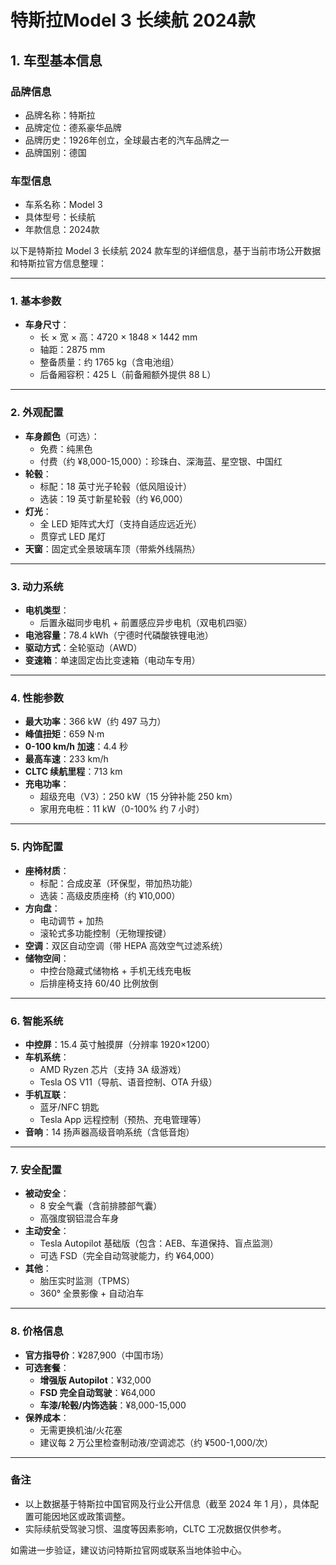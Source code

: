 
# 特斯拉Model 3 长续航 2024款
## 1. 车型基本信息
### 品牌信息
- 品牌名称：特斯拉
- 品牌定位：德系豪华品牌
- 品牌历史：1926年创立，全球最古老的汽车品牌之一
- 品牌国别：德国

### 车型信息
- 车系名称：Model 3
- 具体型号：长续航
- 年款信息：2024款

以下是特斯拉 Model 3 长续航 2024 款车型的详细信息，基于当前市场公开数据和特斯拉官方信息整理：

---

### **1. 基本参数**
- **车身尺寸**：  
  - 长 × 宽 × 高：4720 × 1848 × 1442 mm  
  - 轴距：2875 mm  
  - 整备质量：约 1765 kg（含电池组）  
  - 后备厢容积：425 L（前备厢额外提供 88 L）  

---

### **2. 外观配置**
- **车身颜色**（可选）：  
  - 免费：纯黑色  
  - 付费（约 ¥8,000-15,000）：珍珠白、深海蓝、星空银、中国红  
- **轮毂**：  
  - 标配：18 英寸光子轮毂（低风阻设计）  
  - 选装：19 英寸新星轮毂（约 ¥6,000）  
- **灯光**：  
  - 全 LED 矩阵式大灯（支持自适应远近光）  
  - 贯穿式 LED 尾灯  
- **天窗**：固定式全景玻璃车顶（带紫外线隔热）  

---

### **3. 动力系统**
- **电机类型**：  
  - 后置永磁同步电机 + 前置感应异步电机（双电机四驱）  
- **电池容量**：78.4 kWh（宁德时代磷酸铁锂电池）  
- **驱动方式**：全轮驱动（AWD）  
- **变速箱**：单速固定齿比变速箱（电动车专用）  

---

### **4. 性能参数**
- **最大功率**：366 kW（约 497 马力）  
- **峰值扭矩**：659 N·m  
- **0-100 km/h 加速**：4.4 秒  
- **最高车速**：233 km/h  
- **CLTC 续航里程**：713 km  
- **充电功率**：  
  - 超级充电（V3）：250 kW（15 分钟补能 250 km）  
  - 家用充电桩：11 kW（0-100% 约 7 小时）  

---

### **5. 内饰配置**
- **座椅材质**：  
  - 标配：合成皮革（环保型，带加热功能）  
  - 选装：高级皮质座椅（约 ¥10,000）  
- **方向盘**：  
  - 电动调节 + 加热  
  - 滚轮式多功能控制（无物理按键）  
- **空调**：双区自动空调（带 HEPA 高效空气过滤系统）  
- **储物空间**：  
  - 中控台隐藏式储物格 + 手机无线充电板  
  - 后排座椅支持 60/40 比例放倒  

---

### **6. 智能系统**
- **中控屏**：15.4 英寸触摸屏（分辨率 1920×1200）  
- **车机系统**：  
  - AMD Ryzen 芯片（支持 3A 级游戏）  
  - Tesla OS V11（导航、语音控制、OTA 升级）  
- **手机互联**：  
  - 蓝牙/NFC 钥匙  
  - Tesla App 远程控制（预热、充电管理等）  
- **音响**：14 扬声器高级音响系统（含低音炮）  

---

### **7. 安全配置**
- **被动安全**：  
  - 8 安全气囊（含前排膝部气囊）  
  - 高强度钢铝混合车身  
- **主动安全**：  
  - Tesla Autopilot 基础版（包含：AEB、车道保持、盲点监测）  
  - 可选 FSD（完全自动驾驶能力，约 ¥64,000）  
- **其他**：  
  - 胎压实时监测（TPMS）  
  - 360° 全景影像 + 自动泊车  

---

### **8. 价格信息**
- **官方指导价**：¥287,900（中国市场）  
- **可选套餐**：  
  - **增强版 Autopilot**：¥32,000  
  - **FSD 完全自动驾驶**：¥64,000  
  - **车漆/轮毂/内饰选装**：¥8,000-15,000  
- **保养成本**：  
  - 无需更换机油/火花塞  
  - 建议每 2 万公里检查制动液/空调滤芯（约 ¥500-1,000/次）  

---

### **备注**  
- 以上数据基于特斯拉中国官网及行业公开信息（截至 2024 年 1 月），具体配置可能因地区或政策调整。  
- 实际续航受驾驶习惯、温度等因素影响，CLTC 工况数据仅供参考。  

如需进一步验证，建议访问特斯拉官网或联系当地体验中心。
